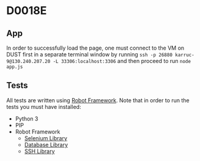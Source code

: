 # D0018E

## App
In order to successfully load the page, one must connect to the VM on DUST first in a separate terminal window by running `ssh -p 26880 karruc-9@130.240.207.20 -L 33306:localhost:3306` and then proceed to run `node app.js`


## Tests
All tests are written using [Robot Framework](https://robotframework.org/robotframework/latest/RobotFrameworkUserGuide.html).
Note that in order to run the tests you must have installed:
- Python 3
- PIP
- Robot Framework
  - [Selenium Library](https://github.com/robotframework/SeleniumLibrary)
  - [Database Library](https://franz-see.github.io/Robotframework-Database-Library/api/1.2.2/DatabaseLibrary.html)
  - [SSH Library](http://robotframework.org/SSHLibrary/SSHLibrary.html)
